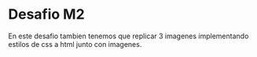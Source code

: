 # Desafio M2

En este desafio tambien tenemos que replicar 3 imagenes implementando estilos de css a html junto con imagenes.